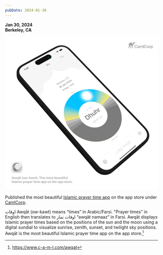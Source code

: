 ```yaml
---
pubDate: 2024-01-30
---
```


**Jan 30, 2024**\
**Berkeley, CA**

![Graphic of the Awqat app](../../../images/timeline/240130.jpg)

Published the most beautiful [Islamic prayer time app](https://apps.apple.com/us/app/awq%C4%81t/id6461305834) on the app store under [CamlCorp](https://www.c-a-m-l.com/).

اوقات Awqāt (ow-kawt) means “times” in Arabic/Farsi. "Prayer times” in English then translates to اوقات نماز “awqāt namaaz” in Farsi. Awqāt displays Islamic prayer times based on the positions of the sun and the moon using a digital sundial to visualize sunrise, zenith, sunset, and twilight sky positions. Awqāt is the most beautiful Islamic prayer time app on the app store.[^1]

[^1]: https://www.c-a-m-l.com/awqat